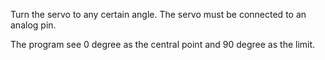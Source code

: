 Turn the servo to any certain angle.
The servo must be connected to an analog pin.

The program see 0 degree as the central point and 90 degree as the limit.
